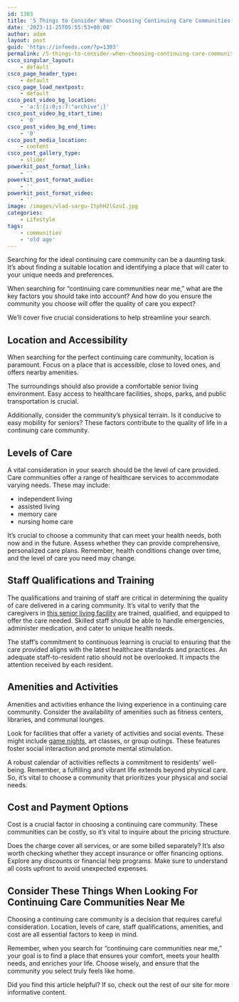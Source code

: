 ```yaml
---
id: 1303
title: '5 Things to Consider When Choosing Continuing Care Communities Near Me'
date: '2023-11-25T05:55:53+00:00'
author: adam
layout: post
guid: 'https://infeeds.com/?p=1303'
permalink: /5-things-to-consider-when-choosing-continuing-care-communities-near-me/
csco_singular_layout:
    - default
csco_page_header_type:
    - default
csco_page_load_nextpost:
    - default
csco_post_video_bg_location:
    - 'a:1:{i:0;s:7:"archive";}'
csco_post_video_bg_start_time:
    - '0'
csco_post_video_bg_end_time:
    - '0'
csco_post_media_location:
    - content
csco_post_gallery_type:
    - slider
powerkit_post_format_link:
    - ''
powerkit_post_format_audio:
    - ''
powerkit_post_format_video:
    - ''
image: /images/vlad-sargu-ItphH2lGzuI.jpg
categories:
    - Lifestyle
tags:
    - communities
    - 'old age'
---
```


Searching for the ideal continuing care community can be a daunting task. It’s about finding a suitable location and identifying a place that will cater to your unique needs and preferences.

When searching for “continuing care communities near me,” what are the key factors you should take into account? And how do you ensure the community you choose will offer the quality of care you expect?

We’ll cover five crucial considerations to help streamline your search.

## **Location and Accessibility**

When searching for the perfect continuing care community, location is paramount. Focus on a place that is accessible, close to loved ones, and offers nearby amenities.

The surroundings should also provide a comfortable senior living environment. Easy access to healthcare facilities, shops, parks, and public transportation is crucial.

Additionally, consider the community’s physical terrain. Is it conducive to easy mobility for seniors? These factors contribute to the quality of life in a continuing care community.

## **Levels of Care**

A vital consideration in your search should be the level of care provided. Care communities offer a range of healthcare services to accommodate varying needs. These may include:

- independent living
- assisted living
- memory care
- nursing home care

It’s crucial to choose a community that can meet your health needs, both now and in the future. Assess whether they can provide comprehensive, personalized care plans. Remember, health conditions change over time, and the level of care you need may change.

## **Staff Qualifications and Training**

The qualifications and training of staff are critical in determining the quality of care delivered in a caring community. It’s vital to verify that the caregivers in [this senior living facility](https://rowntreegardens.org/) are trained, qualified, and equipped to offer the care needed. Skilled staff should be able to handle emergencies, administer medication, and cater to unique health needs.

The staff’s commitment to continuous learning is crucial to ensuring that the care provided aligns with the latest healthcare standards and practices. An adequate staff-to-resident ratio should not be overlooked. It impacts the attention received by each resident.

## **Amenities and Activities**

Amenities and activities enhance the living experience in a continuing care community. Consider the availability of amenities such as fitness centers, libraries, and communal lounges.

Look for facilities that offer a variety of activities and social events. These might include [game nights](https://gamenightgods.com/what-is-game-night/), art classes, or group outings. These features foster social interaction and promote mental stimulation.

A robust calendar of activities reflects a commitment to residents’ well-being. Remember, a fulfilling and vibrant life extends beyond physical care. So, it’s vital to choose a community that prioritizes your physical and social needs.

## **Cost and Payment Options**

Cost is a crucial factor in choosing a continuing care community. These communities can be costly, so it’s vital to inquire about the pricing structure.

Does the charge cover all services, or are some billed separately? It’s also worth checking whether they accept insurance or offer financing options. Explore any discounts or financial help programs. Make sure to understand all costs upfront to avoid unexpected expenses.

## **Consider These Things When Looking For Continuing Care Communities Near Me**

Choosing a continuing care community is a decision that requires careful consideration. Location, levels of care, staff qualifications, amenities, and cost are all essential factors to keep in mind.

Remember, when you search for “continuing care communities near me,” your goal is to find a place that ensures your comfort, meets your health needs, and enriches your life. Choose wisely, and ensure that the community you select truly feels like home.

Did you find this article helpful? If so, check out the rest of our site for more informative content.